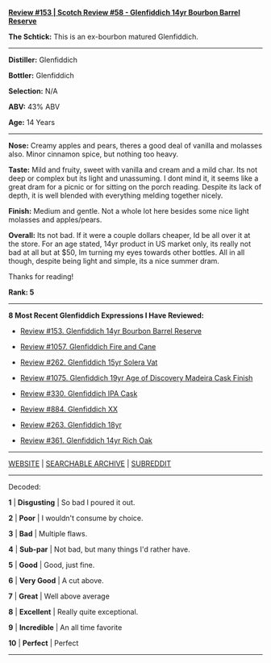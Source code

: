 
[**Review #153 | Scotch Review #58 - Glenfiddich 14yr Bourbon Barrel Reserve**]( https://t8ke.review/review-153-glenfiddich-14yr-bourbon-barrel-reserve/)

**The Schtick:** This is an ex-bourbon matured Glenfiddich.

-----

**Distiller:** Glenfiddich

**Bottler:** Glenfiddich

**Selection:** N/A

**ABV:**  43% ABV

**Age:** 14 Years 

-----

**Nose:**  Creamy apples and pears, theres a good deal of vanilla and molasses also. Minor cinnamon spice, but nothing too heavy. 

**Taste:** Mild and fruity, sweet with vanilla and cream and a mild char. Its not deep or complex but its light and unassuming. I dont mind it, it seems like a great dram for a picnic or for sitting on the porch reading. Despite its lack of depth, it is well blended with everything melding together nicely. 

**Finish:**  Medium and gentle. Not a whole lot here besides some nice light molasses and apples/pears. 

**Overall:** Its not bad. If it were a couple dollars cheaper, Id be all over it at the store. For an age stated, 14yr product in US market only, its really not bad at all but at $50, Im turning my eyes towards other bottles. All in all though, despite being light and simple, its a nice summer dram. 

Thanks for reading!

**Rank: 5**

----- 

**8 Most Recent Glenfiddich Expressions I Have Reviewed:** 

- [Review #153. Glenfiddich 14yr Bourbon Barrel Reserve]( https://t8ke.review/review-153-glenfiddich-14yr-bourbon-barrel-reserve/) 

- [Review #1057. Glenfiddich Fire and Cane]( https://t8ke.review/review-1057-glenfiddich-fire-cane/) 

- [Review #262. Glenfiddich 15yr Solera Vat]( https://t8ke.review/review-262-glenfiddich-15yr-solera-vat/) 

- [Review #1075. Glenfiddich 19yr Age of Discovery Madeira Cask Finish]( https://t8ke.review/review-1075-glenfiddich-19yr-age-of-discovery-madeira-cask/) 

- [Review #330. Glenfiddich IPA Cask]( https://t8ke.review) 

- [Review #884. Glenfiddich XX]( https://t8ke.review/review-884-glenfiddich-xx/) 

- [Review #263. Glenfiddich 18yr]( https://t8ke.review/review-263-glenfiddich-18/) 

- [Review #361. Glenfiddich 14yr Rich Oak]( https://t8ke.review/review-361-glenfiddich-14yr-rich-oak/) 

-----

[WEBSITE](https://t8ke.review) | [SEARCHABLE ARCHIVE](https://t8ke.review/review-archive/) | [SUBREDDIT](https://reddit.com/r/t8kereviews)

-----

Decoded:

**1** | **Disgusting** | So bad I poured it out.

**2** | **Poor** | I wouldn't consume by choice.

**3** | **Bad** | Multiple flaws.

**4** | **Sub-par** | Not bad, but many things I'd rather have.

**5** | **Good** | Good, just fine.

**6** | **Very Good** | A cut above.

**7** | **Great** | Well above average

**8** | **Excellent** | Really quite exceptional.

**9** | **Incredible** | An all time favorite

**10** | **Perfect** | Perfect

----

